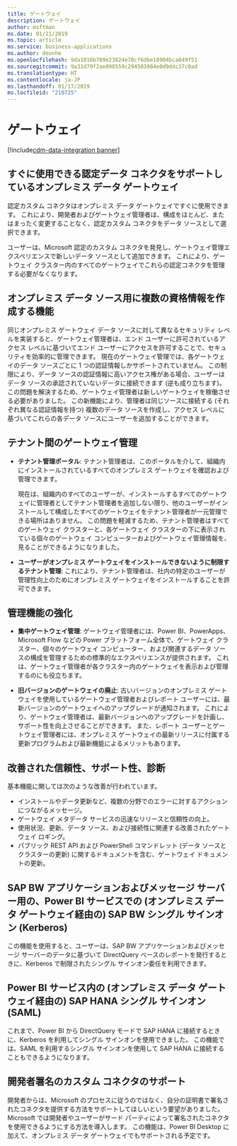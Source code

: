 ```yaml
---
title: ゲートウェイ
description: ゲートウェイ
author: msftman
ms.date: 01/21/2019
ms.topic: article
ms.service: business-applications
ms.author: deonhe
ms.openlocfilehash: 9da1016b709e23824e78cf6dbe18904bca049f51
ms.sourcegitcommit: 9a31d79f2ae098559c294503984e0d9ddc37c0ad
ms.translationtype: HT
ms.contentlocale: ja-JP
ms.lasthandoff: 01/17/2019
ms.locfileid: "210725"
---
```

# <a name="gateway"></a>ゲートウェイ
[!include[cdm-data-integration banner](../includes/cdm-data-integration.md)]



## <a name="on-premises-data-gateway-supports-out-of-box-certified-data-connectors"></a>すぐに使用できる認定データ コネクタをサポートしているオンプレミス データ ゲートウェイ  

認定カスタム コネクタはオンプレミス データ ゲートウェイですぐに使用できます。 これにより、開発者およびゲートウェイ管理者は、構成をほとんど、またはまったく変更することなく、認定カスタム コネクタをデータ ソースとして選択できます。 

ユーザーは、Microsoft 認定のカスタム コネクタを発見し、ゲートウェイ管理エクスペリエンスで新しいデータ ソースとして追加できます。 これにより、ゲートウェイ クラスター内のすべてのゲートウェイでこれらの認定コネクタを管理する必要がなくなります。   
 
## <a name="ability-to-create-multiple-credentials-for-an-on-premises-data-source"></a>オンプレミス データ ソース用に複数の資格情報を作成する機能   
 
同じオンプレミス ゲートウェイ データ ソースに対して異なるセキュリティ レベルを実装すると、ゲートウェイ管理者は、エンド ユーザーに許可されているアクセス レベルに基づいてエンド ユーザーにアクセスを許可することで、セキュリティを効率的に管理できます。 現在のゲートウェイ管理では、各ゲートウェイのデータ ソースごとに 1 つの認証情報しかサポートされていません。 この制限により、データ ソースの認証情報に高いアクセス権がある場合、ユーザーはデータ ソースの承認されていないデータに接続できます (逆も成り立ちます)。 この問題を解決するため、ゲートウェイ管理者は新しいゲートウェイを稼働させる必要がありました。 この新機能により、管理者は同じソースに接続する (それぞれ異なる認証情報を持つ) 複数のデータ ソースを作成し、アクセス レベルに基づいてこれらの各データ ソースにユーザーを追加することができます。 
 
## <a name="gateway-administration-across-a-tenant"></a>テナント間のゲートウェイ管理
  
-   **テナント管理ポータル**: テナント管理者は、このポータルを介して、組織内にインストールされているすべてのオンプレミス ゲートウェイを確認および管理できます。

    現在は、組織内のすべてのユーザーが、インストールするすべてのゲートウェイに管理者としてテナント管理者を追加しない限り、他のユーザーがインストールして構成したすべてのゲートウェイをテナント管理者が一元管理できる場所はありません。 この問題を軽減するため、テナント管理者はすべてのゲートウェイ クラスターと、各ゲートウェイ クラスターの下に表示されている個々のゲートウェイ コンピューターおよびゲートウェイ管理情報を、見ることができるようになりました。 
  
-   **ユーザーがオンプレミス ゲートウェイをインストールできないように制限するテナント管理**: これにより、テナント管理者は、社内の特定のユーザーが管理性向上のためにオンプレミス ゲートウェイをインストールすることを許可できます。 
 
## <a name="management-enhancements"></a>管理機能の強化 
  
-   **集中ゲートウェイ管理**: ゲートウェイ管理者には、Power BI、PowerApps、Microsoft Flow などの Power プラットフォーム全体で、ゲートウェイ クラスター、個々のゲートウェイ コンピューター、および関連するデータ ソースの構成を管理するための標準的なエクスペリエンスが提供されます。 これは、ゲートウェイ管理者が各クラスター内のゲートウェイを表示および管理するのにも役立ちます。 

-   **旧バージョンのゲートウェイの廃止**: 古いバージョンのオンプレミス ゲートウェイを使用しているゲートウェイ管理者およびレポート ユーザーには、最新バージョンのゲートウェイへのアップグレードが通知されます。 これにより、ゲートウェイ管理者は、最新バージョンへのアップグレードを計画し、サポート性を向上させることができます。 また、レポート ユーザーとゲートウェイ管理者には、オンプレミス ゲートウェイの最新リリースに付属する更新プログラムおよび最新機能によるメリットもあります。  
  
## <a name="improved-reliability-supportability-and-diagnostics"></a>改善された信頼性、サポート性、診断
 
基本機能に関しては次のような改善が行われています。

-   インストールやデータ更新など、複数の分野でのエラーに対するアクションにつながるメッセージ。 
-   ゲートウェイ メタデータ サービスの迅速なリリースと信頼性の向上。 
-   使用状況、更新、データ ソース、および接続性に関連する改善されたゲートウェイ ロギング。
-   パブリック REST API および PowerShell コマンドレット (データ ソースとクラスターの更新) に関するドキュメントを含む、ゲートウェイ ドキュメントの更新。

## <a name="sap-bw-single-sign-on-kerberos-in-power-bi-service-via-on-premises-data-gateway-for-sap-bw-application-and-message-server"></a>SAP BW アプリケーションおよびメッセージ サーバー用の、Power BI サービスでの (オンプレミス データ ゲートウェイ経由の) SAP BW シングル サインオン (Kerberos)
 
この機能を使用すると、ユーザーは、SAP BW アプリケーションおよびメッセージ サーバーのデータに基づいて DirectQuery ベースのレポートを発行するときに、Kerberos で制限されたシングル サインオン委任を利用できます。

## <a name="sap-hana-single-sign-on-saml-in-power-bi-service-via-on-premises-data-gateway"></a>Power BI サービス内の (オンプレミス データ ゲートウェイ経由の) SAP HANA シングル サインオン (SAML)
 
これまで、Power BI から DirectQuery モードで SAP HANA に接続するときに、Kerberos を利用してシングル サインオンを使用できました。 この機能では、SAML を利用するシングル サインオンを使用して SAP HANA に接続することもできるようになります。

## <a name="support-for-developer-signed-custom-connectors"></a>開発者署名のカスタム コネクタのサポート
 
開発者からは、Microsoft のプロセスに従うのではなく、自分の証明書で署名されたコネクタを提供する方法をサポートしてほしいという要望がありました。 Microsoft では開発者やユーザーがサード パーティによって署名されたコネクタを使用できるようにする方法を導入します。 この機能は、Power BI Desktop に加えて、オンプレミス データ ゲートウェイでもサポートされる予定です。

